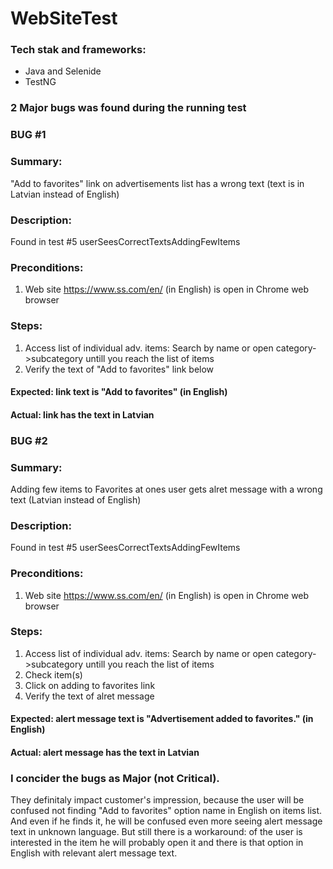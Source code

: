 # WebSiteTest

### Tech stak and frameworks:
- Java and Selenide
- TestNG

### 2 Major bugs was found during the running test

### BUG #1 
### Summary: 
"Add to favorites" link on advertisements list has a wrong text (text is in Latvian instead of English)

### Description: 
Found in test #5 userSeesCorrectTextsAddingFewItems

### Preconditions:
1. Web site https://www.ss.com/en/ (in English) is open in Chrome web browser

### Steps:
1. Access list of individual adv. items:
Search by name or open category->subcategory untill you reach the list of items
2. Verify the text of "Add to favorites" link below

#### Expected: link text is "Add to favorites" (in English)

#### Actual: link has the text in Latvian


### BUG #2 
### Summary: 
Adding few items to Favorites at ones user gets alret message with a wrong text (Latvian instead of English)

### Description: 
Found in test #5 userSeesCorrectTextsAddingFewItems

### Preconditions:
1. Web site https://www.ss.com/en/ (in English) is open in Chrome web browser

### Steps:
1. Access list of individual adv. items:
Search by name or open category->subcategory untill you reach the list of items
2. Check item(s)
3. Click on adding to favorites link
4. Verify the text of alret message

#### Expected: alert message text is "Advertisement added to favorites." (in English)

#### Actual: alert message has the text in Latvian

### I concider the bugs as Major (not Critical).
They definitaly impact customer's impression, because the user will be confused not finding "Add to favorites" option name in English on items list. And even if he finds it, he will be confused even more seeing alert message text in unknown language. But still there is a workaround: of the user is interested in the item he will probably open it and there is that option in English with relevant alert message text.
